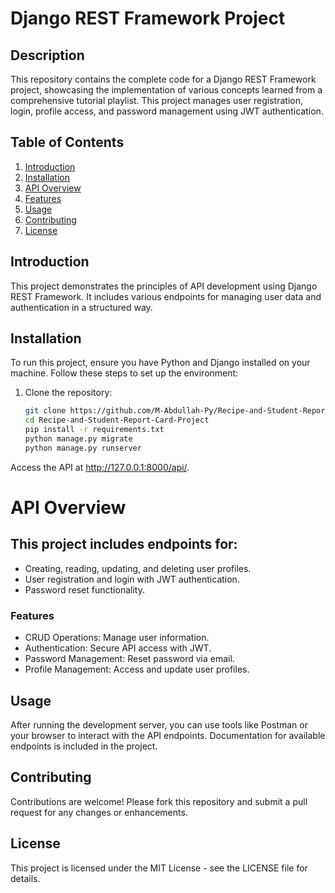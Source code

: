 # Django REST Framework Project

## Description
This repository contains the complete code for a Django REST Framework project, showcasing the implementation of various concepts learned from a comprehensive tutorial playlist. This project manages user registration, login, profile access, and password management using JWT authentication.

## Table of Contents
1. [Introduction](#introduction)
2. [Installation](#installation)
3. [API Overview](#api-overview)
4. [Features](#features)
5. [Usage](#usage)
6. [Contributing](#contributing)
7. [License](#license)

## Introduction
This project demonstrates the principles of API development using Django REST Framework. It includes various endpoints for managing user data and authentication in a structured way.

## Installation
To run this project, ensure you have Python and Django installed on your machine. Follow these steps to set up the environment:
1. Clone the repository:
   ```bash
   git clone https://github.com/M-Abdullah-Py/Recipe-and-Student-Report-Card-Project.git
   cd Recipe-and-Student-Report-Card-Project
   pip install -r requirements.txt
   python manage.py migrate
   python manage.py runserver
Access the API at http://127.0.0.1:8000/api/.

# API Overview
## This project includes endpoints for:

* Creating, reading, updating, and deleting user profiles.
* User registration and login with JWT authentication.
* Password reset functionality.
### Features
* CRUD Operations: Manage user information.
* Authentication: Secure API access with JWT.
* Password Management: Reset password via email.
* Profile Management: Access and update user profiles.
## Usage
After running the development server, you can use tools like Postman or your browser to interact with the API endpoints. Documentation for available endpoints is included in the project.

## Contributing
Contributions are welcome! Please fork this repository and submit a pull request for any changes or enhancements.

## License
This project is licensed under the MIT License - see the LICENSE file for details.
